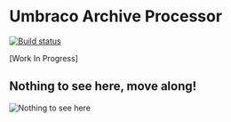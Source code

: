 # Umbraco Archive Processor

[![Build status](https://ci.appveyor.com/api/projects/status/ii3pyas8dkh49j2d?svg=true)](https://ci.appveyor.com/project/leekelleher/umbraco-archive-processor)

[Work In Progress]

## Nothing to see here, move along!
![Nothing to see here](http://lh3.ggpht.com/_oCeMiYptlC8/SxiG6jBU-WI/AAAAAAAAAt4/Hbw4uDFIQHM/s400/nothing%20to%20see%20here.jpg)

